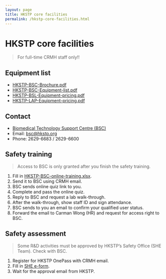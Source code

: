 ```yaml
---
layout: page
title: HKSTP core facilities
permalink: /hkstp-core-facilities.html
---
```


# HKSTP core facilities

> For full-time CRMH staff only!!

## Equipment list
- [HKSTP-BSC-Brochure.pdf](/files/HKSTP-BSC-Brochure.pdf)
- [HKSTP-BSC-Equipment-list.pdf](/files/HKSTP-BSC-Equipment-list.pdf)
- [HKSTP-BSL-Equipment-pricing.pdf](/files/HKSTP-BSL-Equipment-pricing.pdf)
- [HKSTP-LAP-Equipment-pricing.pdf](/files/HKSTP-LAP-Equipment-pricing.pdf)

## Contact
- [Biomedical Technology Support Centre (BSC)](https://www.hkstp.org/zh-hk/what-we-offer/infrastructure/biomedical-technology-support-centre/)
- Email: [bsc@hkstp.org](mailto:bsc@hkstp.org)
- Phone: 2629-6683 / 2629-6600

## Safety training
> Access to BSC is only granted after you finish the safety training.

1. Fill in [HKSTP-BSC-online-training.xlsx](/files/HKSTP-BSC-online-training.xlsx).
2. Send it to BSC using CRMH email.
3. BSC sends online quiz link to you.
4. Complete and pass the online quiz.
5. Reply to BSC and request a lab walk-through.
6. After the walk-through, show staff ID and sign attendance.
7. BSC sends to you an email to confirm your qualified user status.
8. Forward the email to Carman Wong (HR) and request for access right to BSC.

## Safety assessment

> Some R&D activities must be approved by HKSTP’s Safety Office (SHE Team). Check with BSC.

1. Register for HKSTP OnePass with CRMH email.
2. Fill in [SHE e-form](https://secure-web.cisco.com/1pWLomjUgh2hQrisVotFMd6YRhzGfgMMCcnFtWZ1S_32Z1CBC7vjHVoRciNjzBW3ex6kJ6BVqsbW7IxYhPdkXbuFgr1UQwfYtaoObkcA8os9_wnkCvkmwGhBYj-kHmcT81u2JyZplOtwwSkxOlrxc8UnXRtjv3jE76u8GMk8S04i-w5p9_oSBnWWPzkeIbU8FT5sdZTTLJkAANpJK6VvJvzyaC5H3ArUvf6Uwk1loEbCAhEgWmArHrVZVTxGvnMRaFH90GQYmHXvQAVQ1Xw7yMooTiIymrvb4t2E-mF1j6UFFhJ0_MNuUdswePUEyTwMi/https%3A%2F%2Fitapps.plumsail.io%2Fa032535b-7d91-4f5d-b149-a42e181ae60d).
3. Wait for the approval email from HKSTP.

